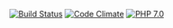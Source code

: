 [![Build Status](https://img.shields.io/travis/patrickkerrigan/deliverability-checker.svg?style=flat-square)](https://travis-ci.org/patrickkerrigan/deliverability-checker) [![Code Climate](https://img.shields.io/codeclimate/github/patrickkerrigan/deliverability-checker.svg?style=flat-square)](https://codeclimate.com/github/patrickkerrigan/deliverability-checker) [![PHP 7.0](https://img.shields.io/badge/php-7.0-blue.svg?style=flat-square)](http://php.net/)